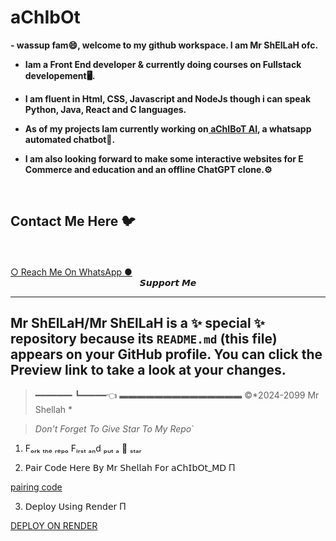 # aChIbOt

<b>
-  wassup fam😄, welcome to my github workspace. I am Mr ShElLaH ofc.

-   Iam a Front End developer & currently doing courses on Fullstack developement🖥️.

-   I am fluent in Html, CSS, Javascript and NodeJs though i can speak Python, Java, React and C languages.

-   As of my projects Iam currently working on<a href ="https://wa.me/263771341158/"> aChIBoT AI</a>, a whatsapp automated chatbot🤖.

-   I am also looking forward to make some interactive websites for E Commerce and education and an offline ChatGPT clone.⚙️</b>
</br>
         

## Contact Me Here 🐦 
<br>
</br>
<a href="https://wa.me/263771341158/">○ Reach Me On WhatsApp ●</a>
</br>
<center>𝙎𝙪𝙥𝙥𝙤𝙧𝙩 𝙈𝙚</center>

   
---
Mr ShElLaH/Mr ShElLaH is a ✨ special ✨ repository because its `README.md` (this file) appears on your GitHub profile.
You can click the Preview link to take a look at your changes.
--



> ━━━━━━━
┗━━━━━👈
▬▬▬▬▬▬▬▬▬▬▬▬▬▬
©*2024-2099 Mr Shellah *

> _Don't Forget To Give Star To My Repo_`















1. Fₒᵣₖ ₜₕₑ ᵣₑₚₒ Fᵢᵣₛₜ ₐₙd ₚᵤₜ ₐ 🌟 ₛₜₐᵣ









2.  𝖯𝖺𝗂𝗋 𝖢𝗈𝖽𝖾 𝖧𝖾𝗋𝖾 𝖡𝗒 𝖬𝗋 𝖲𝗁𝖾𝗅𝗅𝖺𝗁 𝖥𝗈𝗋 𝖺𝖢𝗁𝖨𝖻𝖮𝗍_𝖬𝖣 Π
 









<a href="https://achibot-md.onrender.com/pair" onclick="https://https://achibot-md.onrender.com/pair.href='https://https://achibot-md.onrender.com/pair'">pairing code</a>









3. 𝖣𝖾𝗉𝗅𝗈𝗒 𝖴𝗌𝗂𝗇𝗀 𝖱𝖾𝗇𝖽𝖾𝗋 Π









<a href="https://dashboard.render.com/select-repo?type=web" onclick="https://anita-server-1.onrender.com/pair.href='https://dashboard.render.com/select-repo?type=web'">DEPLOY ON RENDER</a>
